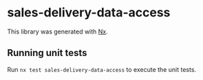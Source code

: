 # sales-delivery-data-access

This library was generated with [Nx](https://nx.dev).

## Running unit tests

Run `nx test sales-delivery-data-access` to execute the unit tests.
